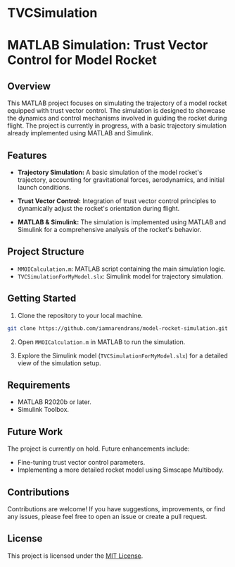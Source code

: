 # TVCSimulation


# MATLAB Simulation: Trust Vector Control for Model Rocket

## Overview

This MATLAB project focuses on simulating the trajectory of a model rocket equipped with trust vector control. The simulation is designed to showcase the dynamics and control mechanisms involved in guiding the rocket during flight. The project is currently in progress, with a basic trajectory simulation already implemented using MATLAB and Simulink.

## Features

- **Trajectory Simulation:** A basic simulation of the model rocket's trajectory, accounting for gravitational forces, aerodynamics, and initial launch conditions.

- **Trust Vector Control:** Integration of trust vector control principles to dynamically adjust the rocket's orientation during flight.

- **MATLAB & Simulink:** The simulation is implemented using MATLAB and Simulink for a comprehensive analysis of the rocket's behavior.

## Project Structure

- `MMOICalculation.m`: MATLAB script containing the main simulation logic.
- `TVCSimulationForMyModel.slx`: Simulink model for trajectory simulation.

## Getting Started

1. Clone the repository to your local machine.

```bash
git clone https://github.com/iamnarendrans/model-rocket-simulation.git
```

2. Open `MMOICalculation.m` in MATLAB to run the simulation.

3. Explore the Simulink model (`TVCSimulationForMyModel.slx`) for a detailed view of the simulation setup.

## Requirements

- MATLAB R2020b or later.
- Simulink Toolbox.

## Future Work

The project is currently on hold. Future enhancements include:

- Fine-tuning trust vector control parameters.
- Implementing a more detailed rocket model using Simscape Multibody.

## Contributions

Contributions are welcome! If you have suggestions, improvements, or find any issues, please feel free to open an issue or create a pull request.

## License

This project is licensed under the [MIT License](LICENSE).

